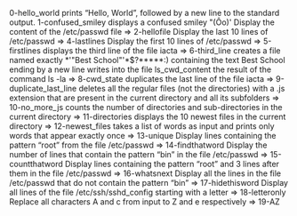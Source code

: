 0-hello_world prints “Hello, World”, followed by a new line to the standard output.
1-confused_smiley displays a confused smiley "(Ôo)'
Display the content of the /etc/passwd file => 2-hellofile
Display the last 10 lines of /etc/passwd => 4-lastlines
Display the first 10 lines of /etc/passwd => 5-firstlines
displays the third line of the file iacta => 6-third_line
creates a file named exactly \*\'"Best School"\'\*$\?\*\*\*\*\*:) containing the text Best School ending by a new line
writes into the file ls_cwd_content the result of the command ls -la => 8-cwd_state
duplicates the last line of the file iacta => 9-duplicate_last_line
deletes all the regular files (not the directories) with a .js extension that are present in the current directory and all its subfolders => 10-no_more_js
counts the number of directories and sub-directories in the current directory => 11-directories
displays the 10 newest files in the current directory => 12-newest_files
takes a list of words as input and prints only words that appear exactly once => 13-unique
Display lines containing the pattern “root” from the file /etc/passwd => 14-findthatword
Display the number of lines that contain the pattern “bin” in the file /etc/passwd => 15-countthatword
Display lines containing the pattern “root” and 3 lines after them in the file /etc/passwd => 16-whatsnext
Display all the lines in the file /etc/passwd that do not contain the pattern “bin” => 17-hidethisword
Display all lines of the file /etc/ssh/sshd_config starting with a letter => 18-letteronly
Replace all characters A and c from input to Z and e respectively => 19-AZ
